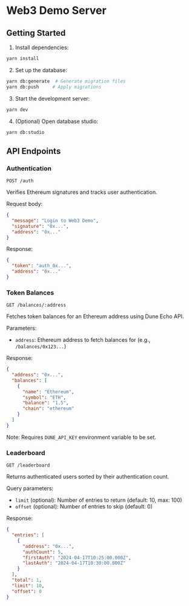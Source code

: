 # Web3 Demo Server

## Getting Started

1. Install dependencies:

```bash
yarn install
```

2. Set up the database:

```bash
yarn db:generate  # Generate migration files
yarn db:push     # Apply migrations
```

3. Start the development server:

```bash
yarn dev
```

4. (Optional) Open database studio:

```bash
yarn db:studio
```

## API Endpoints

### Authentication

```
POST /auth
```

Verifies Ethereum signatures and tracks user authentication.

Request body:

```json
{
  "message": "Login to Web3 Demo",
  "signature": "0x...",
  "address": "0x..."
}
```

Response:

```json
{
  "token": "auth_0x...",
  "address": "0x..."
}
```

### Token Balances

```
GET /balances/:address
```

Fetches token balances for an Ethereum address using Dune Echo API.

Parameters:

- `address`: Ethereum address to fetch balances for (e.g., `/balances/0x123...`)

Response:

```json
{
  "address": "0x...",
  "balances": [
    {
      "name": "Ethereum",
      "symbol": "ETH",
      "balance": "1.5",
      "chain": "ethereum"
    }
  ]
}
```

Note: Requires `DUNE_API_KEY` environment variable to be set.

### Leaderboard

```
GET /leaderboard
```

Returns authenticated users sorted by their authentication count.

Query parameters:

- `limit` (optional): Number of entries to return (default: 10, max: 100)
- `offset` (optional): Number of entries to skip (default: 0)

Response:

```json
{
  "entries": [
    {
      "address": "0x...",
      "authCount": 5,
      "firstAuth": "2024-04-17T10:25:00.000Z",
      "lastAuth": "2024-04-17T10:30:00.000Z"
    }
  ],
  "total": 1,
  "limit": 10,
  "offset": 0
}
```
